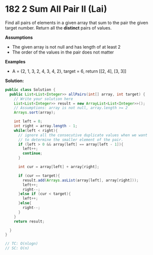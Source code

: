 # 182 2 Sum All Pair II (Lai)

Find all pairs of elements in a given array that sum to the pair the given target number. Return all the **distinct** pairs of values.

**Assumptions**

- The given array is not null and has length of at least 2
- The order of the values in the pair does not matter

**Examples**

- A = {2, 1, 3, 2, 4, 3, 4, 2}, target = 6, return [[2, 4], [3, 3]]

 

**Solution:**

```java
public class Solution {
  public List<List<Integer>> allPairs(int[] array, int target) {
    // Write your solution here
    List<List<Integer>> result = new ArrayList<List<Integer>>();
    // Assumptions: array is not null, array.length >= 2
    Arrays.sort(array);

    int left = 0;
    int right = array.length - 1;
    while(left < right){
      // ignore all the consecutive duplicate values when we want 
      // to determine the smaller element of the pair.
      if (left > 0 && array[left] == array[left - 1]){
        left++;
        continue;
      }

      int cur = array[left] + array[right];

      if (cur == target){
        result.add(Arrays.asList(array[left], array[right]));
        left++;
        right--;
      }else if (cur < target){
        left++;
      }else{
        right--;
      }
    }
    return result;

  }
}

// TC: O(nlogn)
// SC: O(n)
```


